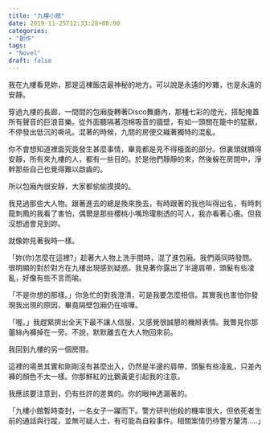 ```yaml
---
title: "九樓小館"
date: 2019-11-25T12:33:28+08:00
categories:
- "創作"
tags:
- "Novel"
draft: false
---
```


我在九樓看見妳，那是這棟飯店最神秘的地方。可以說是永遠的吵雜，也是永遠的安靜。

穿過九樓的長廊，一間間的包廂旋轉著Disco舞廳內，那種七彩的燈光，搭配掩蓋所有聲音的巨浪音樂。從外面聽隔著泡棉吸音的牆壁，有如一頭關在籠中的猛獸，不停發出低沉的嘶吼。混著的時候，九間的房便交織著獨特的混亂。
<!--more-->

你不會想知道裡面究竟發生甚麼事情，畢竟都是見不得檯面的部分。但裏頭就顯得安靜，所有來九樓的人，都有一些目的。於是他們靜靜的來，然後躲在房間中，淨幹那些自己也覺得難以啟齒的。

所以包廂內很安靜，大家都偷偷摸摸的。

我見過那些大人物。跟著進去的總是換來換去，有時跟著的我也叫得出名，有時刺龍刺鳳的我看了害怕，偶爾是那些櫻桃小嘴玲瓏剔透的可人，我亦看著心癢。但我沒想過會見到妳。

就像妳見著我時一樣。

「妳(你)怎麼在這裡?」趁著大人物上洗手間時，混了進包廂。我們兩同時發問。很明顯的對於對方在九樓出現感到疑惑。我見著你露出了半邊肩帶，頭髮有些凌亂，好像有些不言而喻。

「不是你想的那樣。」你急忙的對我澄清，可是我要怎麼相信。其實我也害怕你發現我出現的原因，畢竟隔壁包廂仍在喧嘩。

「喔。」我趕緊擠出全天下最不讓人信服，又感覺很誠懇的機掰表情。我瞥見你那蕾絲內褲掉在一旁。不說，默默離去在大人物回來前。

我回到九樓的另一個房間。

這裡的場景其實和剛剛沒有甚麼出入，仍然是半邊的肩帶，頭髮有些凌亂，只差內褲的顏色不太一樣。你那鮮紅的比鵝黃更引起我的注意。

我應該要注意到，仍有些許的差異的。你的眼神透漏著的。

「九樓小館暫時查封，一名女子一躍而下。警方研判他殺的機率很大，但依死者生前的通話與行蹤，並無可疑人士，有可能為自殺事件。相關案情仍待警方釐清.....」
